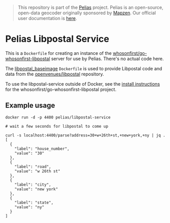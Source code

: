 >This repository is part of the [Pelias](https://github.com/pelias/pelias)
>project. Pelias is an open-source, open-data geocoder originally sponsored by
>[Mapzen](https://www.mapzen.com/). Our official user documentation is
>[here](https://github.com/pelias/documentation).

# Pelias Libpostal Service

This is a `Dockerfile` for creating an instance of the [whosonfirst/go-whosonfirst-libpostal](https://github.com/whosonfirst/go-whosonfirst-libpostal#wof-libpostal-server) server for use by Pelias. There's no actual code here.

The [libpostal_baseimage](https://github.com/pelias/libpostal_baseimage) `Dockerfile` is used to provide Libpostal code and data from the [openvenues/libpostal](https://github.com/openvenues/libpostal) repository.

To use the libpostal-service outside of Docker, see the [install instructions](https://github.com/whosonfirst/go-whosonfirst-libpostal#install) for the whosonfirst/go-whosonfirst-libpostal project.

## Example usage

```
docker run -d -p 4400 pelias/libpostal-service

# wait a few seconds for libpostal to come up

curl -s localhost:4400/parse?address=30+w+26th+st,+new+york,+ny | jq .
[
  {
    "label": "house_number",
    "value": "30"
  },
  {
    "label": "road",
    "value": "w 26th st"
  },
  {
    "label": "city",
    "value": "new york"
  },
  {
    "label": "state",
    "value": "ny"
  }
]
```
